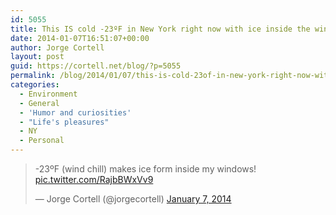 ```yaml
---
id: 5055
title: This IS cold -23ºF in New York right now with ice inside the window
date: 2014-01-07T16:51:07+00:00
author: Jorge Cortell
layout: post
guid: https://cortell.net/blog/?p=5055
permalink: /blog/2014/01/07/this-is-cold-23of-in-new-york-right-now-with-ice-inside-the-window/
categories:
  - Environment
  - General
  - 'Humor and curiosities'
  - "Life's pleasures"
  - NY
  - Personal
---
```

<blockquote class="twitter-tweet" lang="en">
  <p>
    -23ºF (wind chill) makes ice form inside my windows! <a href="https://t.co/RajbBWxVv9">pic.twitter.com/RajbBWxVv9</a>
  </p>
  
  <p>
    &mdash; Jorge Cortell (@jorgecortell) <a href="https://twitter.com/jorgecortell/statuses/420568558259953664">January 7, 2014</a>
  </p>
</blockquote>